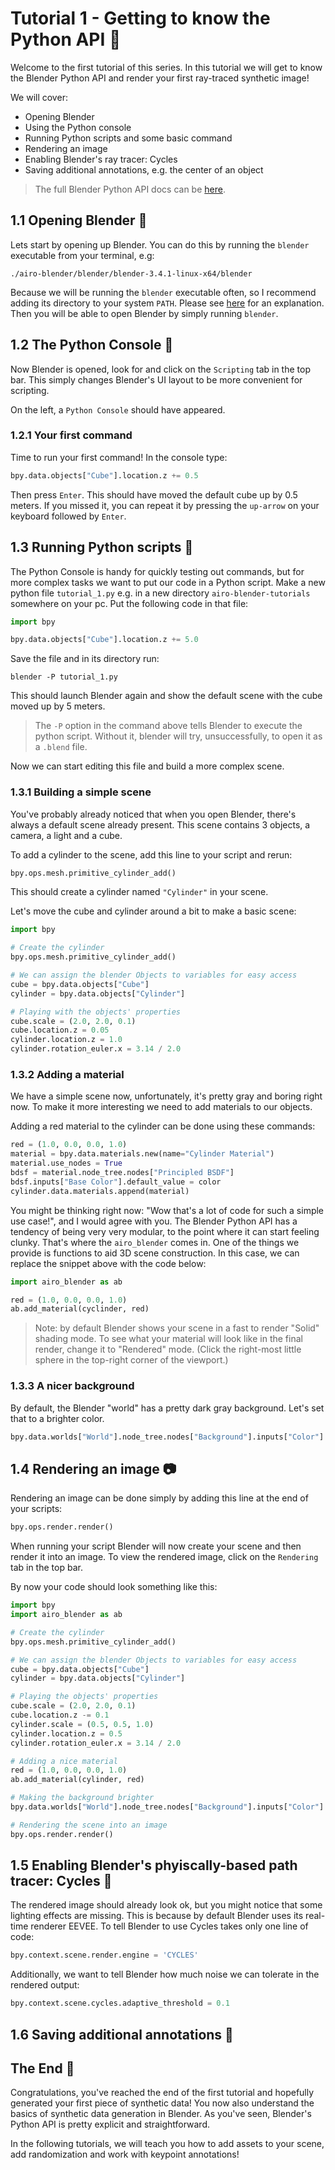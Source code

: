 # Tutorial 1 - Getting to know the Python API :notebook_with_decorative_cover:
Welcome to the first tutorial of this series.
In this tutorial we will get to know the Blender Python API and render your first ray-traced synthetic image!

We will cover:
* Opening Blender
* Using the Python console
* Running Python scripts and some basic command
* Rendering an image
* Enabling Blender's ray tracer: Cycles
* Saving additional annotations, e.g. the center of an object

> The full Blender Python API docs can be [here](https://docs.blender.org/api/current/index.html).

## 1.1 Opening Blender :art:
Lets start by opening up Blender. You can do this by running the `blender` executable from your terminal, e.g:
```
./airo-blender/blender/blender-3.4.1-linux-x64/blender
```
Because we will be running the `blender` executable often, so I recommend adding its directory to your system `PATH`.
Please see [here](../../adding_blender_to_bashrc.md) for an explanation.
Then you will be able to open Blender by simply running `blender`.

## 1.2 The Python Console :snake:
Now Blender is opened, look for and click on the `Scripting` tab in the top bar.
This simply changes Blender's UI layout to be more convenient for scripting.

On the left, a `Python Console` should have appeared.

### 1.2.1 Your first command
Time to run your first command! In the console type:
```python
bpy.data.objects["Cube"].location.z += 0.5
```
Then press `Enter`.
This should have moved the default cube up by 0.5 meters.
If you missed it, you can repeat it by pressing the `up-arrow` on your keyboard followed by `Enter`.

## 1.3 Running Python scripts :scroll:
The Python Console is handy for quickly testing out commands, but for more complex tasks we want to put our code in a Python script.
Make a new python file `tutorial_1.py` e.g. in a new directory `airo-blender-tutorials` somewhere on your pc.
Put the following code in that file:
```python
import bpy

bpy.data.objects["Cube"].location.z += 5.0
```
Save the file and in its directory run:
```
blender -P tutorial_1.py
```
This should launch Blender again and show the default scene with the cube moved up by 5 meters.

> The `-P` option in the command above tells Blender to execute the python script. Without it, blender will try, unsuccessfully, to open it as a `.blend` file.


Now we can start editing this file and build a more complex scene.

### 1.3.1 Building a simple scene
You've probably already noticed that when you open Blender, there's always a default scene already present.
This scene contains 3 objects, a camera, a light and a cube.

To add a cylinder to the scene, add this line to your script and rerun:
```python
bpy.ops.mesh.primitive_cylinder_add()
```
This should create a cylinder named `"Cylinder"` in your scene.

Let's move the cube and cylinder around a bit to make a basic scene:
```python
import bpy

# Create the cylinder
bpy.ops.mesh.primitive_cylinder_add()

# We can assign the blender Objects to variables for easy access
cube = bpy.data.objects["Cube"]
cylinder = bpy.data.objects["Cylinder"]

# Playing with the objects' properties
cube.scale = (2.0, 2.0, 0.1)
cube.location.z = 0.05
cylinder.location.z = 1.0
cylinder.rotation_euler.x = 3.14 / 2.0
```

### 1.3.2 Adding a material
We have a simple scene now, unfortunately, it's pretty gray and boring right now.
To make it more interesting we need to add materials to our objects.

Adding a red material to the cylinder can be done using these commands:
```python
red = (1.0, 0.0, 0.0, 1.0)
material = bpy.data.materials.new(name="Cylinder Material")
material.use_nodes = True
bdsf = material.node_tree.nodes["Principled BSDF"]
bdsf.inputs["Base Color"].default_value = color
cylinder.data.materials.append(material)
```
You might be thinking right now: "Wow that's a lot of code for such a simple use case!", and I would agree with you.
The Blender Python API has a tendency of being very very modular, to the point where it can start feeling clunky.
That's where the `airo_blender` comes in.
One of the things we provide is functions to aid 3D scene construction.
In this case, we can replace the snippet above with the code below:
```python
import airo_blender as ab

red = (1.0, 0.0, 0.0, 1.0)
ab.add_material(cyclinder, red)
```
> Note: by default Blender shows your scene in a fast to render "Solid" shading mode.
> To see what your material will look like in the final render, change it to "Rendered" mode.
> (Click the right-most little sphere in the top-right corner of the viewport.)

### 1.3.3 A nicer background
By default, the Blender "world" has a pretty dark gray background.
Let's set that to a brighter color.

```python
bpy.data.worlds["World"].node_tree.nodes["Background"].inputs["Color"].default_value = (0.02, 0.0, 1.0, 1.0)
```

## 1.4 Rendering an image :camera:
Rendering an image can be done simply by adding this line at the end of your scripts:
```python
bpy.ops.render.render()
```
When running your script Blender will now create your scene and then render it into an image.
To view the rendered image, click on the `Rendering` tab in the top bar.

By now your code should look something like this:
```python
import bpy
import airo_blender as ab

# Create the cylinder
bpy.ops.mesh.primitive_cylinder_add()

# We can assign the blender Objects to variables for easy access
cube = bpy.data.objects["Cube"]
cylinder = bpy.data.objects["Cylinder"]

# Playing the objects' properties
cube.scale = (2.0, 2.0, 0.1)
cube.location.z -= 0.1
cylinder.scale = (0.5, 0.5, 1.0)
cylinder.location.z = 0.5
cylinder.rotation_euler.x = 3.14 / 2.0

# Adding a nice material
red = (1.0, 0.0, 0.0, 1.0)
ab.add_material(cylinder, red)

# Making the background brighter
bpy.data.worlds["World"].node_tree.nodes["Background"].inputs["Color"].default_value = (1.0, 0.9, 0.7, 1.0)

# Rendering the scene into an image
bpy.ops.render.render()
```

## 1.5 Enabling Blender's phyiscally-based path tracer: Cycles :high_brightness:
The rendered image should already look ok, but you might notice that some lighting effects are missing.
This is because by default Blender uses its real-time renderer EEVEE.
To tell Blender to use Cycles takes only one line of code:
```python
bpy.context.scene.render.engine = 'CYCLES'
```
Additionally, we want to tell Blender how much noise we can tolerate in the rendered output:
```python
bpy.context.scene.cycles.adaptive_threshold = 0.1
```

## 1.6 Saving additional annotations :floppy_disk:

## The End :tada:
Congratulations, you've reached the end of the first tutorial and hopefully generated your first piece of synthetic data!
You now also understand the basics of synthetic data generation in Blender.
As you've seen, Blender's Python API is pretty explicit and straightforward.

In the following tutorials, we will teach you how to add assets to your scene, add randomization and work with keypoint
annotations!

